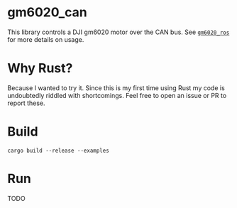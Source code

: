 # gm6020_can
This library controls a DJI gm6020 motor over the CAN bus. See [`gm6020_ros`](https://github.com/mjforan/gm6020_ros) for more details on usage.

# Why Rust?
Because I wanted to try it. Since this is my first time using Rust my code is undoubtedly riddled with shortcomings. Feel free to open an issue or PR to report these.

# Build
```
cargo build --release --examples
```

# Run 
TODO 